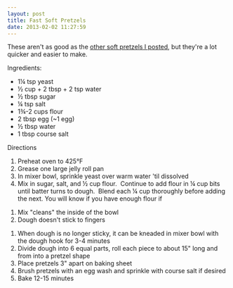 ```yaml
---
layout: post
title: Fast Soft Pretzels
date: 2013-02-02 11:27:59
---
```

These aren't as good as the [other soft pretzels I posted](/2013/02/02/2-day-soft-pretzels/), but they're a lot quicker and easier to make.

Ingredients:

* 1¼ tsp yeast
* ½ cup + 2 tbsp + 2 tsp water
* ½ tbsp sugar
* ¼ tsp salt
* 1¾-2 cups flour
* 2 tbsp egg (~1 egg)
* ½ tbsp water
* 1 tbsp course salt

Directions

1. Preheat oven to 425°F
1. Grease one large jelly roll pan
1. In mixer bowl, sprinkle yeast over warm water 'til dissolved
1. Mix in sugar, salt, and ½ cup flour.  Continue to add flour in ¼ cup bits until batter turns to dough.  Blend each ¼ cup thoroughly before adding the next.
 You will know if you have enough flour if
 1) Mix "cleans" the inside of the bowl
 2) Dough doesn't stick to fingers
1. When dough is no longer sticky, it can be kneaded in mixer bowl with the dough hook for 3-4 minutes
1. Divide dough into 6 equal parts, roll each piece to about 15" long and from into a pretzel shape
1. Place pretzels 3" apart on baking sheet
1. Brush pretzels with an egg wash and sprinkle with course salt if desired
1. Bake 12-15 minutes

